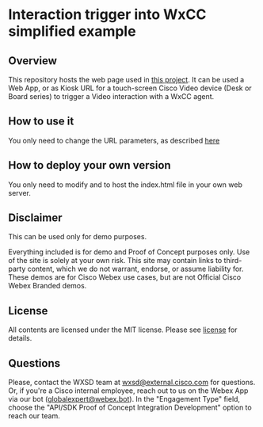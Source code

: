 # Interaction trigger into WxCC simplified example

## Overview

This repository hosts the web page used in [this project](https://github.com/wxsd-sales/video-for-wxcc). It can be used a Web App, or as Kiosk URL for a touch-screen Cisco Video device (Desk or Board series) to trigger a Video interaction with a WxCC agent.

## How to use it

You only need to change the URL parameters, as described [here](https://github.com/wxsd-sales/video-for-wxcc)

## How to deploy your own version

You only need to modify and to host the index.html file in your own web server.

## Disclaimer
This can be used only for demo purposes.

Everything included is for demo and Proof of Concept purposes only. Use of the site is solely at your own risk. This site may contain links to third-party content, which we do not warrant, endorse, or assume liability for. These demos are for Cisco Webex use cases, but are not Official Cisco Webex Branded demos.

## License

All contents are licensed under the MIT license. Please see [license](https://github.com/wxsd-sales/video-cc-widget-lit/blob/main/LICENSE) for details.


## Questions
Please, contact the WXSD team at wxsd@external.cisco.com for questions. Or, if you're a Cisco internal employee, reach out to us on the Webex App via our bot (globalexpert@webex.bot). In the "Engagement Type" field, choose the "API/SDK Proof of Concept Integration Development" option to reach our team.